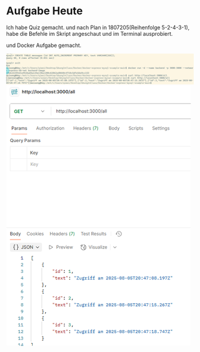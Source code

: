 # Aufgabe Heute

Ich habe Quiz gemacht. und nach Plan in 1807205(Reihenfolge 5-2-4-3-1), habe die Befehle im Skript angeschaut und im Terminal ausprobiert.

und Docker Aufgabe gemacht.

![Docker Aufgabe](/images/Screenshot%202025-08-05%20224815.png)
![Docker Aufgabe](/images/Screenshot%202025-08-05%20224825.png)
